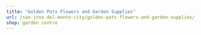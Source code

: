 ```yaml
---
title: "Golden Pots Flowers and Garden Supplies"
url: /san-jose-del-monte-city/golden-pots-flowers-and-garden-supplies/
shop: garden centre
---
```

